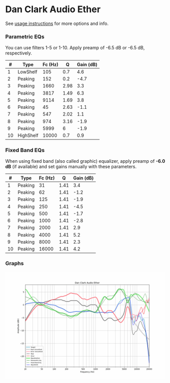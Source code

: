 # Dan Clark Audio Ether
See [usage instructions](https://github.com/jaakkopasanen/AutoEq#usage) for more options and info.

### Parametric EQs
You can use filters 1-5 or 1-10. Apply preamp of -6.5 dB or -6.5 dB, respectively.

|   # | Type      |   Fc (Hz) |    Q |   Gain (dB) |
|-----|-----------|-----------|------|-------------|
|   1 | LowShelf  |       105 | 0.7  |         4.6 |
|   2 | Peaking   |       152 | 0.2  |        -4.7 |
|   3 | Peaking   |      1660 | 2.98 |         3.3 |
|   4 | Peaking   |      3817 | 1.49 |         6.3 |
|   5 | Peaking   |      9114 | 1.69 |         3.8 |
|   6 | Peaking   |        45 | 2.63 |        -1.1 |
|   7 | Peaking   |       547 | 2.02 |         1.1 |
|   8 | Peaking   |       974 | 3.16 |        -1.9 |
|   9 | Peaking   |      5999 | 6    |        -1.9 |
|  10 | HighShelf |     10000 | 0.7  |         0.9 |

### Fixed Band EQs
When using fixed band (also called graphic) equalizer, apply preamp of **-6.0 dB** (if available) and set gains manually with these parameters.

|   # | Type    |   Fc (Hz) |    Q |   Gain (dB) |
|-----|---------|-----------|------|-------------|
|   1 | Peaking |        31 | 1.41 |         3.4 |
|   2 | Peaking |        62 | 1.41 |        -1.2 |
|   3 | Peaking |       125 | 1.41 |        -1.9 |
|   4 | Peaking |       250 | 1.41 |        -4.5 |
|   5 | Peaking |       500 | 1.41 |        -1.7 |
|   6 | Peaking |      1000 | 1.41 |        -2.8 |
|   7 | Peaking |      2000 | 1.41 |         2.9 |
|   8 | Peaking |      4000 | 1.41 |         5.2 |
|   9 | Peaking |      8000 | 1.41 |         2.3 |
|  10 | Peaking |     16000 | 1.41 |         4.2 |

### Graphs
![](./Dan%20Clark%20Audio%20Ether.png)
